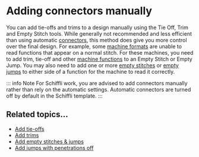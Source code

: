 # Adding connectors manually

You can add tie-offs and trims to a design manually using the Tie Off, Trim and Empty Stitch tools. While generally not recommended and less efficient than using automatic [connectors](../../glossary/glossary#connectors), this method does give you more control over the final design. For example, some [machine formats](../../glossary/glossary) are unable to read functions that appear on a normal stitch. For these machines, you need to add trim, tie-off and other [machine functions](../../glossary/glossary) to an Empty Stitch or Empty Jump. You may also need to add one or more [empty stitches](../../glossary/glossary) or [empty jumps](../../glossary/glossary) to either side of a function for the machine to read it correctly.

::: info Note
For Schiffli work, you are advised to add connectors manually rather than rely on the automatic settings. Automatic connectors are turned off by default in the Schiffli template.
:::

## Related topics...

- [Add tie-offs](Add_tie-offs)
- [Add trims](Add_trims)
- [Add empty stitches & jumps](Add_empty_stitches_jumps)
- [Add jumps with penetrations off](Add_jumps_with_penetrations_off)
